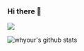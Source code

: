 ### Hi there 👋  

![](https://komarev.com/ghpvc/?username=xiaoxiunique&color=green)

<!--
**xiaoxiunique/xiaoxiunique** is a ✨ _special_ ✨ repository because its `README.md` (this file) appears on your GitHub profile.

Here are some ideas to get you started:

- 🔭 I’m currently working on ...
- 🌱 I’m currently learning ...
- 👯 I’m looking to collaborate on ...
- 🤔 I’m looking for help with ...
- 💬 Ask me about ...
- 📫 How to reach me: ...
- 😄 Pronouns: ...
- ⚡ Fun fact: ...
-->

![whyour's github stats](https://github-readme-stats.vercel.app/api?username=xiaoxiunique&count_private=true&show_icons=true)

